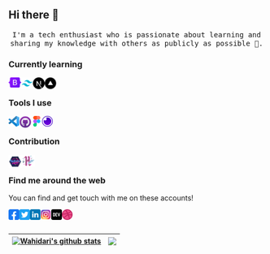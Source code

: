 ## Hi there 👋

<p align="center">
  <samp>
    I'm a tech enthusiast who is passionate about learning and sharing my knowledge with others as publicly as possible 🎯.
  </samp>
</p>
<!--
### My resume 

<a title="Resume" href="https://github.com/wahidari/wahidari/tree/master/cv">
  <img align="left" alt="logo" height="21px" src="https://img.shields.io/badge/Resume-grey?logo=appveyor&style=flat-square" />
</a>
<br>
-->

### Currently learning 

<!--
<a title="Javascript ES6" href="https://developer.mozilla.org/en-US/docs/Web/JavaScript">
  <img align="left" alt="logo" width="21px" src="https://raw.githubusercontent.com/wahidari/wahidari/master/icons/es6.png" />
</a>
<a title="NodeJS" href="https://nodejs.org/en/">
  <img align="left" alt="logo" width="21px" src="https://raw.githubusercontent.com/wahidari/wahidari/master/icons/nodejs.png" />
</a>
<a title="MySQL" href="https://mariadb.org/">
  <img align="left" alt="tools" height="21px" src="https://raw.githubusercontent.com/wahidari/wahidari/master/icons/mysqll.png" />
</a>
-->
<!-- <a title="Airtable" href="https://www.airtable.com/">
  <img align="left" alt="logo" width="23px" height="23px" src="https://raw.githubusercontent.com/wahidari/wahidari/master/icons/airtable.png" />
</a>
<a title="Pory" href="https://pory.io/">
  <img align="left" alt="logo" width="23px" height="23px" src="https://raw.githubusercontent.com/wahidari/wahidari/master/icons/pory.png" />
</a> -->
<a title="Bootstrap" href="https://getbootstrap.com/">
  <img align="left" alt="tools" height="20px" src="https://raw.githubusercontent.com/wahidari/wahidari/master/icons/bootstrap.png" />
</a>
<a title="Tailwind" href="https://tailwindcss.com/">
  <img align="left" alt="tools" height="23px" src="https://raw.githubusercontent.com/wahidari/wahidari/master/icons/tailwind.png" />
</a>
<!-- <a title="ExpressJS" href="https://expressjs.com">
  <img align="left" alt="logo" width="23px" height="23px" src="https://raw.githubusercontent.com/wahidari/wahidari/master/icons/express.png" />
</a> -->
<a title="NextJS" href="https://nextjs.org/">
  <img align="left" alt="logo" width="23px" height="23px" src="https://raw.githubusercontent.com/wahidari/wahidari/master/icons/nextjs.png" />
</a>
<a title="Vercel" href="https://vercel.com/">
  <img align="left" alt="logo" width="23px" height="23px" src="https://raw.githubusercontent.com/wahidari/wahidari/master/icons/vercel.png" />
</a>
<!-- <a title="Wordpress" href="https://wordpress.org">
  <img align="left" alt="logo" width="21px" src="https://raw.githubusercontent.com/wahidari/wahidari/master/icons/wordpress.png" />
</a> -->
<!-- <a title="UI Design" href="https://design.google/">
  <img align="left" alt="logo" width="21px" height="18px" src="https://raw.githubusercontent.com/wahidari/wahidari/master/icons/uii.png" />
</a> -->
<!--
<a title="VueJS" href="http://vuejs.org">
  <img align="left" alt="logo" width="21px" src="https://raw.githubusercontent.com/wahidari/wahidari/master/icons/vue.png" />
</a>
<a title="JAMstack" href="https://jamstack.org/">
  <img align="left" alt="logo" height="18px" src="https://raw.githubusercontent.com/wahidari/wahidari/master/icons/jamstack.png" />
</a>
<a title="Kotlin" https://kotlinlang.org/">
  <img align="left" alt="logo" width="18px" height="18px" src="https://raw.githubusercontent.com/wahidari/wahidari/master/icons/kotlin.png" />
</a>
-->
<br>

<!--
### Some technology I have worked with 
<a title="Bootstrap" href="https://getbootstrap.com/">
  <img align="left" alt="tools" height="21px" src="https://raw.githubusercontent.com/wahidari/wahidari/master/icons/bootstrap.png" />
</a>
<a title="PHP" href="https://www.php.net/">
  <img align="left" alt="tools" height="21px" src="https://raw.githubusercontent.com/wahidari/wahidari/master/icons/php.png" />
</a>
<a title="Python" href="https://www.python.org/">
  <img align="left" alt="tools" height="21px" src="https://raw.githubusercontent.com/wahidari/wahidari/master/icons/python.png" />
</a>
<a title="Flask" href="https://flask.palletsprojects.com/">
  <img align="left" alt="tools" height="21px" src="https://raw.githubusercontent.com/wahidari/wahidari/master/icons/flask.png" />
</a>
<a title="MySQL" href="https://mariadb.org/">
  <img align="left" alt="tools" height="21px" src="https://raw.githubusercontent.com/wahidari/wahidari/master/icons/mysqll.png" />
</a>
<a title="Java" href="https://java.com/">
  <img align="left" alt="tools" height="21px" src="https://raw.githubusercontent.com/wahidari/wahidari/master/icons/java.jpg" />
</a>
<a title="SQLite" href="https://www.sqlite.org/">
  <img align="left" alt="tools" height="21px" src="https://raw.githubusercontent.com/wahidari/wahidari/master/icons/sqlite.png" />
</a>
<br>
-->

### Tools I use 

<a title="Visual Studio Code" href="https://code.visualstudio.com/">
  <img align="left" alt="tools" width="21px" src="https://raw.githubusercontent.com/wahidari/wahidari/master/icons/vscode.png" />
</a>
<!--
<a title="Terminal" href="https://github.com/topics/terminal">
  <img align="left" alt="tools" width="21px" src="https://raw.githubusercontent.com/wahidari/wahidari/master/icons/terminal.png" />
</a>
<a title="Android Studio" href="https://developer.android.com/studio">
  <img align="left" alt="tools" width="24px" src="https://raw.githubusercontent.com/wahidari/wahidari/master/icons/android.png" />
</a>
-->
<a title="Github Desktop" href="https://desktop.github.com/">
  <img align="left" alt="tools" width="24px" src="https://raw.githubusercontent.com/wahidari/wahidari/master/icons/githubdesktop.png" />
</a>
<!--
<a title="Pycharm" href="https://www.jetbrains.com/pycharm/">
  <img align="left" alt="tools" width="21px" src="https://raw.githubusercontent.com/wahidari/wahidari/master/icons/pycharm.png" />
</a>
-->
<a title="Figma" href="https://www.figma.com/">
  <img align="left" alt="tools" width="21px" src="https://raw.githubusercontent.com/wahidari/wahidari/master/icons/figma.png" />
</a>
<!--
<a title="Intellij Idea" href="https://www.jetbrains.com/idea/">
  <img align="left" alt="tools" width="21px" src="https://raw.githubusercontent.com/wahidari/wahidari/master/icons/intellij.png" />
</a>
-->
<a title="Insomnia" href="https://insomnia.rest/">
  <img align="left" alt="tools" width="21px" src="https://raw.githubusercontent.com/wahidari/wahidari/master/icons/insomnia.png" />
</a>
<!-- <a title="Postman" href="https://www.postman.com/">
  <img align="left" alt="tools" width="21px" src="https://raw.githubusercontent.com/wahidari/wahidari/master/icons/postman.png" />
</a> -->
<br>
  
### Contribution

<a title="Hacktoberfest 2019" href="https://dev.to/wahidari">
  <img align="left" alt="logo" width="26px" src="https://raw.githubusercontent.com/wahidari/wahidari/master/icons/hacktoberfest.png" />
</a>
<a title="Hacktoberfest 2020" href="https://dev.to/wahidari">
  <img align="left" alt="logo" width="26px" src="https://raw.githubusercontent.com/wahidari/wahidari/master/icons/hacktoberfest2020.png" />
</a>
<br>

### Find me around the web 
You can find and get touch with me on these accounts!

<a title="Facebook" href="https://facebook.com/wahiidari">
  <img align="left" alt="Wahid Ari Twitter" width="21px" src="https://raw.githubusercontent.com/wahidari/wahidari/master/icons/facebook.png" />
</a>
<a title="Twitter" href="https://twitter.com/wahiidari">
  <img align="left" alt="Wahid Ari Twitter" width="21px" src="https://raw.githubusercontent.com/wahidari/wahidari/master/icons/twitter.png" />
</a>
<a title="Linkedin" href="https://www.linkedin.com/in/wahidari">
  <img align="left" alt="Wahid Ari Linkdin" width="21px" src="https://raw.githubusercontent.com/wahidari/wahidari/master/icons/linkedin.png" />
</a>
<a title="Instagram" href="https://instagram.com/wahid.ari">
  <img align="left" alt="Wahid Ari " width="21px" src="https://raw.githubusercontent.com/wahidari/wahidari/master/icons/instagram.png" />
</a>
<!--
<a title="Github" href="https://github.com/wahidari">
  <img align="left" alt="Wahid Ari GitHub" width="21px" src="https://raw.githubusercontent.com/wahidari/wahidari/master/icons/github.png" />
</a>
<a title="Gitlab" href="https://gitlab.com/wahidari">
  <img align="left" alt="Wahid Ari " width="21px" src="https://raw.githubusercontent.com/wahidari/wahidari/master/icons/gitlab.png" />
</a>
<a title="Medium" href="https://medium.com/@wahidari">
  <img align="left" alt="Wahid Ari Medium" width="21px" src="https://raw.githubusercontent.com/wahidari/wahidari/master/icons/medium.png" />
</a>
-->
<a title="Dev" href="https://dev.to/wahidari">
  <img align="left" alt="Wahid Ari DEV" width="21px" src="https://raw.githubusercontent.com/wahidari/wahidari/master/icons/dev.png" />
</a>
<a title="Dribble" href="https://dribbble.com/wahidari">
  <img align="left" alt="Wahid Ari Dribble" width="21px" src="https://raw.githubusercontent.com/wahidari/wahidari/master/icons/drible.png" />
</a>
<br><br>

<!-- ![wahidari github stats](https://github-readme-stats.vercel.app/api?username=wahidari&title_color=0c0c0d&text_color=141414&icon_color=000&show_icons=true&include_all_commits=true&count_private=true)

![Top langs](https://github-readme-stats.vercel.app/api/top-langs/?username=wahidari&layout=compact&title_color=0c0c0d&text_color=141414&icon_color=000&show_icons=true) -->

| <a href="https://github.com/wahidari"><img align="center" src="https://github-readme-stats.vercel.app/api?username=wahidari&title_color=0c0c0d&text_color=141414&icon_color=000&show_icons=true&include_all_commits=true&count_private=true&hide_border=true" alt="Wahidari's github stats" /></a> | <a href="https://github.com/wahidari"><img align="center" src="https://github-readme-stats.vercel.app/api/top-langs/?username=wahidari&layout=compact&title_color=0c0c0d&text_color=141414&icon_color=000&show_icons=true&hide_border=true" /></a> |
| ------------- | ------------- |
